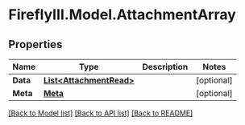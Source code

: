 # FireflyIII.Model.AttachmentArray
## Properties

Name | Type | Description | Notes
------------ | ------------- | ------------- | -------------
**Data** | [**List&lt;AttachmentRead&gt;**](AttachmentRead.md) |  | [optional] 
**Meta** | [**Meta**](Meta.md) |  | [optional] 

[[Back to Model list]](../README.md#documentation-for-models) [[Back to API list]](../README.md#documentation-for-api-endpoints) [[Back to README]](../README.md)

